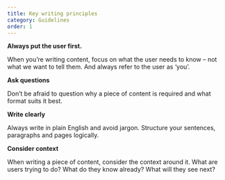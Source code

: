 ```yaml
---
title: Key writing principles
category: Guidelines
order: 1
---
```


**Always put the user first.**

When you’re writing content, focus on what the user needs to know – not what we want to tell them. And always refer to the user as ‘you’. 

**Ask questions**

Don’t be afraid to question why a piece of content is required and what format suits it best. 

**Write clearly**

Always write in plain English and avoid jargon. Structure your sentences, paragraphs and pages logically.

**Consider context**

When writing a piece of content, consider the context around it. What are users trying to do? What do they know already? What will they see next? 
